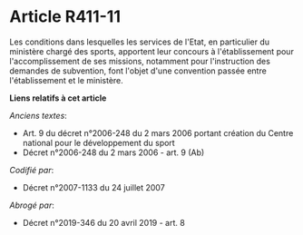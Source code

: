 # Article R411-11

Les conditions dans lesquelles les services de l'Etat, en particulier du ministère chargé des sports, apportent leur concours
à l'établissement pour l'accomplissement de ses missions, notamment pour l'instruction des demandes de subvention, font
l'objet d'une convention passée entre l'établissement et le ministère.

**Liens relatifs à cet article**

_Anciens textes_:

  - Art. 9 du décret n°2006-248 du 2 mars 2006 portant création du Centre national pour le développement du sport
  - Décret n°2006-248 du 2 mars 2006 - art. 9 (Ab)

_Codifié par_:

  - Décret n°2007-1133 du 24 juillet 2007

_Abrogé par_:

  - Décret n°2019-346 du 20 avril 2019 - art. 8
